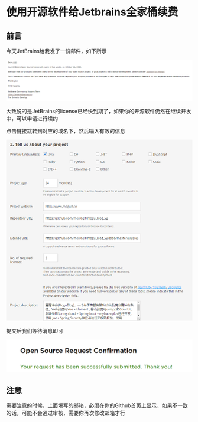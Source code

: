 # 使用开源软件给Jetbrains全家桶续费

## 前言

今天JetBrains给我发了一份邮件，如下所示


![image-20201003080040440](images/image-20201003080040440.png)

大致说的是JetBrains的license已经快到期了，如果你的开源软件仍然在继续开发中，可以申请进行续约

点击链接跳转到对应的域名下，然后输入有效的信息


![image-20201003081248112](images/image-20201003081248112.png)

提交后我们等待消息即可


![image-20201003081159680](images/image-20201003081159680.png)

## 注意

需要注意的时候，上面填写的邮箱，必须在你的Github首页上显示，如果不一致的话，可能不会通过审核，需要你再次修改邮箱才行

